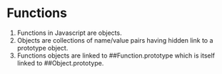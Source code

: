 # Functions

1. Functions in Javascript are objects.
2. Objects are collections of name/value pairs having hidden link to a prototype object.
3. Functions objects are linked to ##Function.prototype which is itself linked to ##Object.prototype.
